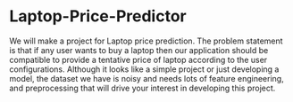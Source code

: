 # Laptop-Price-Predictor
We will make a project for Laptop price prediction. The problem statement is that if any user wants to buy a laptop then our application should be compatible to provide a tentative price of laptop according to the user configurations. Although it looks like a simple project or just developing a model, the dataset we have is noisy and needs lots of feature engineering, and preprocessing that will drive your interest in developing this project.
